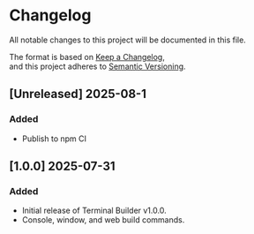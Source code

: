 # Changelog

All notable changes to this project will be documented in this file.

The format is based on [Keep a Changelog](https://keepachangelog.com/en/1.0.0/),  
and this project adheres to [Semantic Versioning](https://semver.org/spec/v2.0.0.html).

## [Unreleased] 2025-08-1

### Added

- Publish to npm CI

## [1.0.0] 2025-07-31

### Added 

- Initial release of Terminal Builder v1.0.0.
- Console, window, and web build commands.